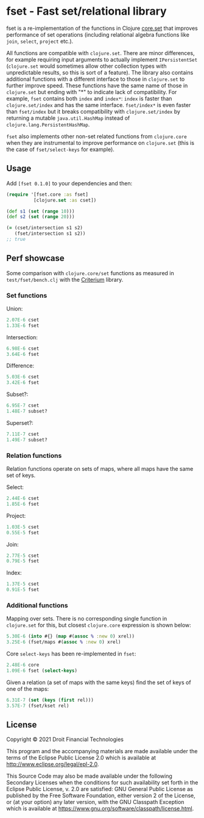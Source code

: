 # fset - Fast set/relational library

fset is a re-implementation of the functions in Clojure [core.set](https://clojure.github.io/clojure/#clojure.set) that improves performance of set operations (including relational algebra functions like `join`, `select`, `project` etc.).

All functions are compatible with `clojure.set`. There are minor differences, for example requiring input arguments to actually implement `IPersistentSet` (`clojure.set` would sometimes allow other collection types with unpredictable results, so this is sort of a feature). The library also contains additional functions with a different interface to those in `clojure.set` to further improve speed. These functions have the same name of those in `clojure.set` but ending with "*" to indicate lack of compatibility. For example, `fset` contains both `index` and `index*`: `index` is faster than `clojure.set/index` and has the same interface. `fset/index*` is even faster than `fset/index` but it breaks compatibility with `clojure.set/index` by returning a mutable `java.util.HashMap` instead of `clojure.lang.PersistentHashMap`.

`fset` also implements other non-set related functions from `clojure.core` when they are instrumental to improve performance on `clojure.set` (this is the case of `fset/select-keys` for example).

## Usage

Add `[fset 0.1.0]` to your dependencies and then:

```clojure
(require '[fset.core :as fset]
          [clojure.set :as cset])

(def s1 (set (range 10)))
(def s2 (set (range 20)))

(= (cset/intersection s1 s2)
   (fset/intersection s1 s2))
;; true
```

## Perf showcase

Some comparison with `clojure.core/set` functions as measured in `test/fset/bench.clj` with the [Criterium](https://github.com/hugoduncan/criterium) library.

### Set functions

Union:

```clojure
2.07E-6 cset
1.33E-6 fset
```

Intersection:

```clojure
6.98E-6 cset
3.64E-6 fset
```

Difference:

```clojure
5.03E-6 cset
3.42E-6 fset
```

Subset?:

```clojure
6.95E-7 cset
1.48E-7 subset?
```

Superset?:

```clojure
7.11E-7 cset
1.49E-7 subset?
```

### Relation functions

Relation functions operate on sets of maps, where all maps have the same set of keys.

Select:

```clojure
2.44E-6 cset
1.85E-6 fset
```

Project:

```clojure
1.03E-5 cset
0.55E-5 fset
```

Join:

```clojure
2.77E-5 cset
0.79E-5 fset
```

Index:

```clojure
1.37E-5 cset
0.91E-5 fset
```

### Additional functions

Mapping over sets. There is no corresponding single function in `clojure.set` for this, but closest `clojure.core` expression is shown below:

```clojure
5.30E-6 (into #{} (map #(assoc % :new 0) xrel))
3.25E-6 (fset/maps #(assoc % :new 0) xrel)
```

Core `select-keys` has been re-implemented in `fset`:

```clojure
2.48E-6 core
1.09E-6 fset (select-keys)
```

Given a relation (a set of maps with the same keys) find the set of keys of one of the maps:

```clojure
6.31E-7 (set (keys (first rel)))
3.57E-7 (fset/kset rel)
```

## License

Copyright © 2021 Droit Financial Technologies

This program and the accompanying materials are made available under the
terms of the Eclipse Public License 2.0 which is available at
http://www.eclipse.org/legal/epl-2.0.

This Source Code may also be made available under the following Secondary
Licenses when the conditions for such availability set forth in the Eclipse
Public License, v. 2.0 are satisfied: GNU General Public License as published by
the Free Software Foundation, either version 2 of the License, or (at your
option) any later version, with the GNU Classpath Exception which is available
at https://www.gnu.org/software/classpath/license.html.
